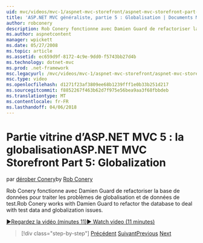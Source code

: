 ```yaml
---
uid: mvc/videos/mvc-1/aspnet-mvc-storefront/aspnet-mvc-storefront-part-5-globalization
title: 'ASP.NET MVC généraliste, partie 5 : Globalisation | Documents Microsoft'
author: robconery
description: Rob Conery fonctionne avec Damien Guard de refactoriser la base de données pour traiter les problèmes de globalisation et de données de test.
ms.author: aspnetcontent
manager: wpickett
ms.date: 05/27/2008
ms.topic: article
ms.assetid: ec659d9f-8172-4c9e-9dd0-f5743bb27d4b
ms.technology: dotnet-mvc
ms.prod: .net-framework
msc.legacyurl: /mvc/videos/mvc-1/aspnet-mvc-storefront/aspnet-mvc-storefront-part-5-globalization
msc.type: video
ms.openlocfilehash: d1271f23af3809ee68b1239fff1e0b33b251d217
ms.sourcegitcommit: f8852267f463b62d7f975e56bea9aa3f68fbbdeb
ms.translationtype: MT
ms.contentlocale: fr-FR
ms.lasthandoff: 04/06/2018
---
```

<a name="aspnet-mvc-storefront-part-5-globalization"></a><span data-ttu-id="fb908-103">Partie vitrine d’ASP.NET MVC 5 : la globalisation</span><span class="sxs-lookup"><span data-stu-id="fb908-103">ASP.NET MVC Storefront Part 5: Globalization</span></span>
====================
<span data-ttu-id="fb908-104">par [dérober Conery](https://github.com/robconery)</span><span class="sxs-lookup"><span data-stu-id="fb908-104">by [Rob Conery](https://github.com/robconery)</span></span>

<span data-ttu-id="fb908-105">Rob Conery fonctionne avec Damien Guard de refactoriser la base de données pour traiter les problèmes de globalisation et de données de test.</span><span class="sxs-lookup"><span data-stu-id="fb908-105">Rob Conery works with Damien Guard to refactor the database to deal with test data and globalization issues.</span></span>

[<span data-ttu-id="fb908-106">&#9654;Regardez la vidéo (minutes 11)</span><span class="sxs-lookup"><span data-stu-id="fb908-106">&#9654; Watch video (11 minutes)</span></span>](https://channel9.msdn.com/Blogs/ASP-NET-Site-Videos/aspnet-mvc-storefront-part-5-globalization)

> [!div class="step-by-step"]
> <span data-ttu-id="fb908-107">[Précédent](aspnet-mvc-storefront-part-4-linq-to-sql-spike.md)
> [Suivant](aspnet-mvc-storefront-part-6-finishing-the-repository-and-initial-ui-work.md)</span><span class="sxs-lookup"><span data-stu-id="fb908-107">[Previous](aspnet-mvc-storefront-part-4-linq-to-sql-spike.md)
[Next](aspnet-mvc-storefront-part-6-finishing-the-repository-and-initial-ui-work.md)</span></span>
